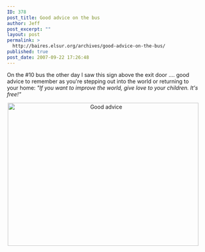 ```yaml
---
ID: 378
post_title: Good advice on the bus
author: Jeff
post_excerpt: ""
layout: post
permalink: >
  http://baires.elsur.org/archives/good-advice-on-the-bus/
published: true
post_date: 2007-09-22 17:26:48
---
```

On the #10 bus the other day I saw this sign above the exit door .... good advice to remember as you're stepping out into the world or returning to your home: <em>"If you want to improve the world, give love to your children. It's free!"</em>

<center>
<a href="http://www.zooomr.com/photos/jeffbarry/3336110/" title="Photo Sharing"><img src="http://static.zooomr.com/images/3336110_0f2964f1a9.jpg" width="500" height="375" alt="Good advice" /></a>
</center>